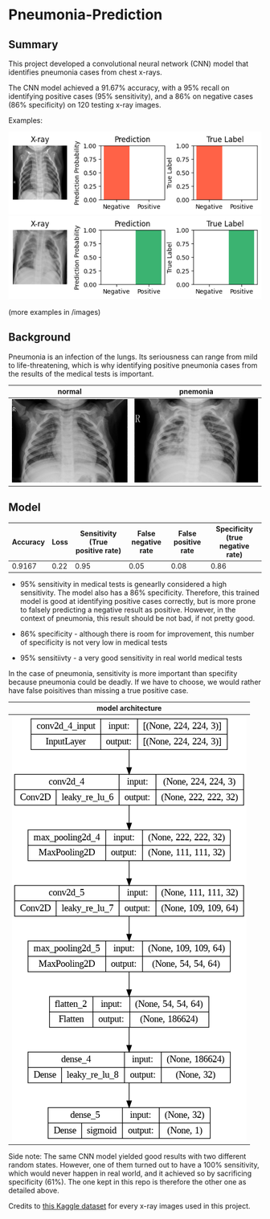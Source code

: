 # Pneumonia-Prediction

## Summary

This project developed a convolutional neural network (CNN) model that identifies pneumonia cases from chest x-rays.

The CNN model achieved a 91.67% accuracy, with a 95% recall on identifying positive cases (95% sensitivity), and a 86% on negative cases (86% specificity) on 120 testing x-ray images.

Examples: 

![predict](/images/test_5.png) ![predict2](/images/test_78.png)

(more examples in /images)

## Background

Pneumonia is an infection of the lungs. Its seriousness can range from mild to life-threatening, which is why identifying positive pneumonia cases from the results of the medical tests is important.

| normal | pnemonia |
|-------|-------|
| ![normal x ray](/chest_xray/val/NORMAL/NORMAL2-IM-1436-0001.jpeg) | ![pna x ray](/chest_xray/val/PNEUMONIA/person1954_bacteria_4886.jpeg) |


## Model

| Accuracy | Loss | Sensitivity (True positive rate) | False negative rate | False positive rate | Specificity (true negative rate) |
|------|-----|-----|-----|------|------|
| 0.9167 | 0.22 | 0.95 | 0.05 | 0.08 | 0.86 |

* 95% sensitivity in medical tests is genearlly considered a high sensitivity. The model also has a 86% specificity. Therefore, this trained model is good at identifying positive cases correctly, but is more prone to falsely predicting a negative result as positive. However, in the context of pneumonia, this result should be not bad, if not pretty good.

* 86% specificity - although there is room for improvement, this number of specificity is not very low in medical tests

* 95% sensitiivty - a very good sensitivity in real world medical tests

In the case of pneumonia, sensitivity is more important than specifity because pneumonia could be deadly. If we have to choose, we would rather have false poisitives than missing a true positive case.

| model architecture |
|-----|
| ![arch](/images/cnn_architecture.png)

Side note:
The same CNN model yielded good results with two different random states. However, one of them turned out to have a 100% sensitivity, which would never happen in real world, and it achieved so by sacrificing specificity (61%). The one kept in this repo is therefore the other one as detailed above.



Credits to [this Kaggle dataset](https://www.kaggle.com/datasets/paultimothymooney/chest-xray-pneumonia) for every x-ray images used in this project.